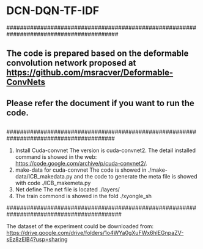 # DCN-DQN-TF-IDF
#########################################################################################
##
## The code is prepared based on the deformable convolution network proposed at https://github.com/msracver/Deformable-ConvNets
## 
## Please refer the document if you want to run the code.
##
########################################################################################

1. Install Cuda-convnet
   The version is cuda-convnet2. The detail installed command is showed in the web:
   https://code.google.com/archive/p/cuda-convnet2/.
2. make-data for cuda-convnet
   The code is showed in ./make-data/ICB_makedata.py and the code to generate the meta 
   file is showed with code ./ICB_makemeta.py
3. Net define
   The net file is located ./layers/
4. The train commond is showed in the fold ./xyongle_sh

##########################################################################################

The dataset of the experiment could be downloaded from: https://drive.google.com/drive/folders/1o4WYa0gXuFWx6hlEGnpaZV-sEz8zElB4?usp=sharing
